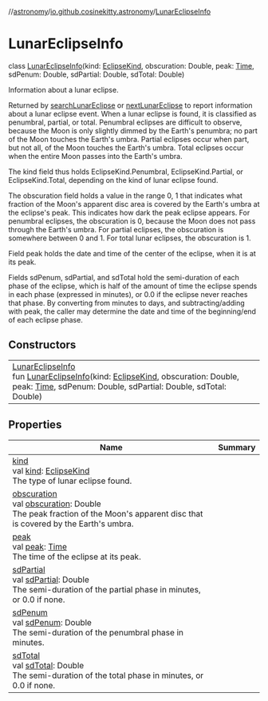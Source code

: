 //[astronomy](../../../index.md)/[io.github.cosinekitty.astronomy](../index.md)/[LunarEclipseInfo](index.md)

# LunarEclipseInfo

class [LunarEclipseInfo](index.md)(kind: [EclipseKind](../-eclipse-kind/index.md), obscuration: Double, peak: [Time](../-time/index.md), sdPenum: Double, sdPartial: Double, sdTotal: Double)

Information about a lunar eclipse.

Returned by [searchLunarEclipse](../search-lunar-eclipse.md) or [nextLunarEclipse](../next-lunar-eclipse.md) to report information about a lunar eclipse event. When a lunar eclipse is found, it is classified as penumbral, partial, or total. Penumbral eclipses are difficult to observe, because the Moon is only slightly dimmed by the Earth's penumbra; no part of the Moon touches the Earth's umbra. Partial eclipses occur when part, but not all, of the Moon touches the Earth's umbra. Total eclipses occur when the entire Moon passes into the Earth's umbra.

The kind field thus holds EclipseKind.Penumbral, EclipseKind.Partial, or EclipseKind.Total, depending on the kind of lunar eclipse found.

The obscuration field holds a value in the range 0, 1 that indicates what fraction of the Moon's apparent disc area is covered by the Earth's umbra at the eclipse's peak. This indicates how dark the peak eclipse appears. For penumbral eclipses, the obscuration is 0, because the Moon does not pass through the Earth's umbra. For partial eclipses, the obscuration is somewhere between 0 and 1. For total lunar eclipses, the obscuration is 1.

Field peak holds the date and time of the center of the eclipse, when it is at its peak.

Fields sdPenum, sdPartial, and sdTotal hold the semi-duration of each phase of the eclipse, which is half of the amount of time the eclipse spends in each phase (expressed in minutes), or 0.0 if the eclipse never reaches that phase. By converting from minutes to days, and subtracting/adding with peak, the caller may determine the date and time of the beginning/end of each eclipse phase.

## Constructors

| | |
|---|---|
| [LunarEclipseInfo](-lunar-eclipse-info.md)<br>fun [LunarEclipseInfo](-lunar-eclipse-info.md)(kind: [EclipseKind](../-eclipse-kind/index.md), obscuration: Double, peak: [Time](../-time/index.md), sdPenum: Double, sdPartial: Double, sdTotal: Double) |

## Properties

| Name | Summary |
|---|---|
| [kind](kind.md)<br>val [kind](kind.md): [EclipseKind](../-eclipse-kind/index.md)<br>The type of lunar eclipse found. |
| [obscuration](obscuration.md)<br>val [obscuration](obscuration.md): Double<br>The peak fraction of the Moon's apparent disc that is covered by the Earth's umbra. |
| [peak](peak.md)<br>val [peak](peak.md): [Time](../-time/index.md)<br>The time of the eclipse at its peak. |
| [sdPartial](sd-partial.md)<br>val [sdPartial](sd-partial.md): Double<br>The semi-duration of the partial phase in minutes, or 0.0 if none. |
| [sdPenum](sd-penum.md)<br>val [sdPenum](sd-penum.md): Double<br>The semi-duration of the penumbral phase in minutes. |
| [sdTotal](sd-total.md)<br>val [sdTotal](sd-total.md): Double<br>The semi-duration of the total phase in minutes, or 0.0 if none. |
